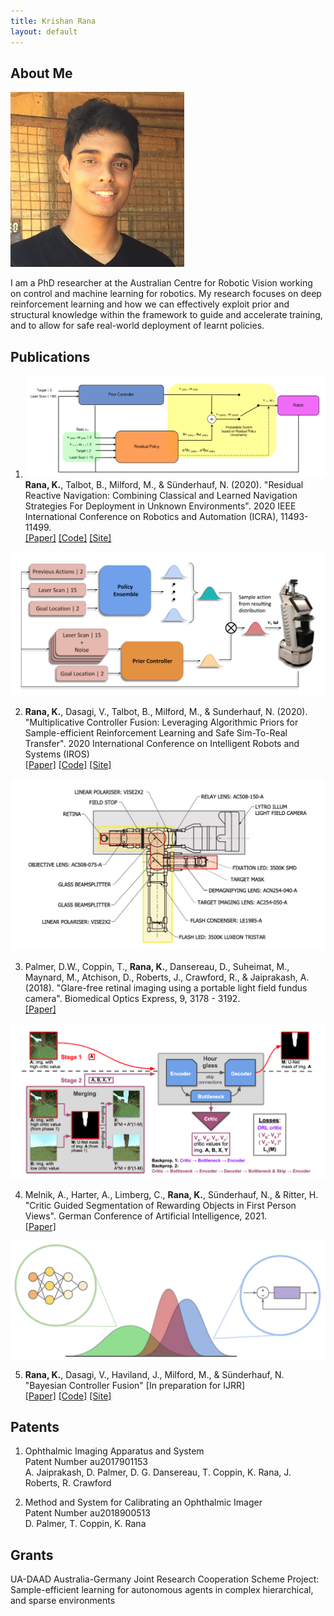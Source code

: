 ```yaml
---
title: Krishan Rana
layout: default
---
```


## About Me

<img class="profile-picture" src="profile.jpg">

I am a PhD researcher at the Australian Centre for Robotic Vision working on control and machine learning for robotics. My research focuses on deep reinforcement learning and how we can effectively exploit prior and structural knowledge within the framework to guide and accelerate training, and to allow for safe real-world deployment of learnt policies. 


## Publications



1. <img class="project-picture" src="images/rrn.png"> <b>Rana, K.</b>, Talbot, B., Milford, M., & Sünderhauf, N. (2020). "Residual Reactive Navigation: Combining Classical and Learned Navigation Strategies For Deployment in Unknown Environments". 2020 IEEE International Conference on Robotics and Automation (ICRA), 11493-11499. <br />
[[Paper]](https://arxiv.org/pdf/1909.10972.pdf) [[Code]](https://github.com/krishanrana/2D_SRRN) [[Site]](https://sites.google.com/view/srrn/home)


<img class="project-picture" src="images/mcf.png">

2. <b>Rana, K.</b>, Dasagi, V., Talbot, B., Milford, M., & Sunderhauf, N. (2020). "Multiplicative Controller Fusion: Leveraging Algorithmic Priors for Sample-efficient Reinforcement Learning and Safe Sim-To-Real Transfer". 2020 International Conference on Intelligent Robots and Systems (IROS) <br />
[[Paper]](https://arxiv.org/abs/2003.05117) [[Code]](https://github.com/krishanrana/multiplicative_controller_fusion) [[Site]](https://sites.google.com/view/mcf-nav/home)

<img class="project-picture" src="images/plen.png">

3. Palmer, D.W., Coppin, T., <b>Rana, K.</b>, Dansereau, D., Suheimat, M., Maynard, M., Atchison, D., Roberts, J., Crawford, R., & Jaiprakash, A. (2018). "Glare-free retinal imaging using a portable light field fundus camera". Biomedical Optics Express, 9, 3178 - 3192. <br />
[[Paper]](https://www.osapublishing.org/viewmedia.cfm?seq=0&uri=boe-9-7-3178)

<img class="project-picture" src="images/seg.png">

4. Melnik, A., Harter, A., Limberg, C., <b>Rana, K.</b>, Sünderhauf, N., & Ritter, H. "Critic Guided Segmentation of Rewarding Objects in First Person Views". German Conference of Artificial Intelligence, 2021. <br/>
[[Paper]](#)

<img class="project-picture" src="images/bcf.png">

5. <b>Rana, K.</b>, Dasagi, V., Haviland, J., Milford, M., & Sünderhauf, N. "Bayesian Controller Fusion" [In preparation for IJRR] <br />
[[Paper]](#) [[Code]](#) [[Site]](https://krishanrana.github.io/bcf)

## Patents

1. Ophthalmic Imaging Apparatus and System <br />
   Patent Number au2017901153 <br />
   A. Jaiprakash, D. Palmer, D. G. Dansereau, T. Coppin, K. Rana, J. Roberts, R. Crawford  
   
2. Method and System for Calibrating an Ophthalmic Imager <br /> 
   Patent Number au2018900513  <br />
   D. Palmer, T. Coppin, K. Rana
   
## Grants

UA-DAAD Australia-Germany Joint Research Cooperation Scheme
Project: Sample-efficient learning for autonomous agents in complex hierarchical, and sparse environments









